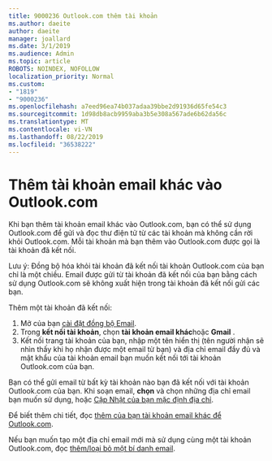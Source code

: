 ```yaml
---
title: 9000236 Outlook.com thêm tài khoản
ms.author: daeite
author: daeite
manager: joallard
ms.date: 3/1/2019
ms.audience: Admin
ms.topic: article
ROBOTS: NOINDEX, NOFOLLOW
localization_priority: Normal
ms.custom:
- "1819"
- "9000236"
ms.openlocfilehash: a7eed96ea74b037adaa39bbe2d91936d65fe54c3
ms.sourcegitcommit: 1d98db8acb9959aba3b5e308a567ade6b62da56c
ms.translationtype: MT
ms.contentlocale: vi-VN
ms.lasthandoff: 08/22/2019
ms.locfileid: "36538222"
---
```

# <a name="add-your-other-email-accounts-to-outlookcom"></a>Thêm tài khoản email khác vào Outlook.com

Khi bạn thêm tài khoản email khác vào Outlook.com, bạn có thể sử dụng Outlook.com để gửi và đọc thư điện tử từ các tài khoản mà không cần rời khỏi Outlook.com. Mỗi tài khoản mà bạn thêm vào Outlook.com được gọi là tài khoản đã kết nối.

Lưu ý: Đồng bộ hóa khỏi tài khoản đã kết nối tài khoản Outlook.com của bạn chỉ là một chiều. Email được gửi từ tài khoản đã kết nối của bạn bằng cách sử dụng Outlook.com sẽ không xuất hiện trong tài khoản đã kết nối gửi các bạn.

Thêm một tài khoản đã kết nối:

1. Mở của bạn [cài đặt đồng bộ Email](https://go.microsoft.com/fwlink/?linkid=875264).
2. Trong **kết nối tài khoản**, chọn **tài khoản email khác**hoặc **Gmail** .
3. Kết nối trang tài khoản của bạn, nhập một tên hiển thị (tên người nhận sẽ nhìn thấy khi họ nhận được một email từ bạn) và địa chỉ email đầy đủ và mật khẩu của tài khoản email bạn muốn kết nối tới tài khoản Outlook.com của bạn.

Bạn có thể gửi email từ bất kỳ tài khoản nào bạn đã kết nối với tài khoản Outlook.com của bạn. Khi soạn email, **chọn** và chọn những địa chỉ email bạn muốn sử dụng, hoặc [Cập Nhật của bạn mặc định địa chỉ](https://go.microsoft.com/fwlink/?linkid=875264).

Để biết thêm chi tiết, đọc [thêm của bạn tài khoản email khác để Outlook.com](https://support.office.com/article/c5224df4-5885-4e79-91ba-523aa743f0ba?wt.mc_id=Office_Outlook_com_Alchemy).

Nếu bạn muốn tạo một địa chỉ email mới mà sử dụng cùng một tài khoản Outlook.com, đọc [thêm/loại bỏ một bí danh email](https://support.office.com/article/459b1989-356d-40fa-a689-8f285b13f1f2?wt.mc_id=Office_Outlook_com_Alchemy).
